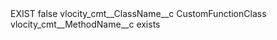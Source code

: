 <?xml version="1.0" encoding="UTF-8"?>
<CustomMetadata xmlns="http://soap.sforce.com/2006/04/metadata" xmlns:xsi="http://www.w3.org/2001/XMLSchema-instance" xmlns:xsd="http://www.w3.org/2001/XMLSchema">
    <label>EXIST</label>
    <protected>false</protected>
    <values>
        <field>vlocity_cmt__ClassName__c</field>
        <value xsi:type="xsd:string">CustomFunctionClass</value>
    </values>
    <values>
        <field>vlocity_cmt__MethodName__c</field>
        <value xsi:type="xsd:string">exists</value>
    </values>
</CustomMetadata>
